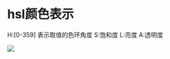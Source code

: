 # hsl颜色表示

H:[0-359] 表示取值的色环角度
S:饱和度
L:亮度
A:透明度

![](http://img.htmleaf.com/1503/hsl-color-wheel.png)